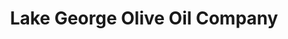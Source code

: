 ---
title: "Lake George Olive Oil Company"
url: /lake-george/lake-george-olive-oil-company/
shop: shop
---